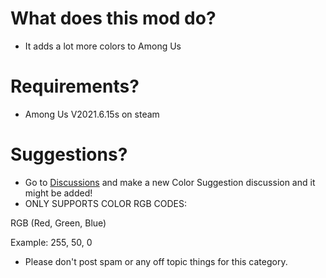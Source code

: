 # What does this mod do?
+ It adds a lot more colors to Among Us

# Requirements?

+ Among Us V2021.6.15s on steam

# Suggestions?
+ Go to [Discussions](https://github.com/MODDED-OFFICIAL/extracolors/discussions) and make a new 
Color Suggestion discussion and it might be added!
+ ONLY SUPPORTS COLOR RGB CODES:

RGB (Red, Green, Blue)

Example: 255, 50, 0

+ Please don't post spam or any off topic things for this category.
